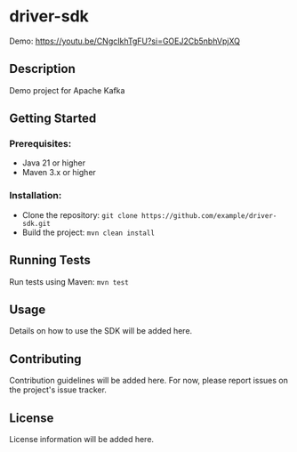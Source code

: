 # driver-sdk
Demo: https://youtu.be/CNgcIkhTgFU?si=GOEJ2Cb5nbhVpjXQ

## Description

Demo project for Apache Kafka

## Getting Started

### Prerequisites:
*   Java 21 or higher
*   Maven 3.x or higher

### Installation:
*   Clone the repository: `git clone https://github.com/example/driver-sdk.git`
*   Build the project: `mvn clean install`

## Running Tests

Run tests using Maven: `mvn test`

## Usage

Details on how to use the SDK will be added here.

## Contributing

Contribution guidelines will be added here. For now, please report issues on the project's issue tracker.

## License

License information will be added here.
